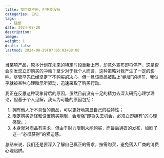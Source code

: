 ```yaml
---
title: 我可以不用，但不能没有
categories: 日记
tags:
  - 随想
date: 2024-08-28
description: 
image: 
weight: 1
draft: false
lastmod: 2024-08-29T07:06:03+08:00
---
```

当某项产品，原本计划在未来的特定时段重新上市，却意外宣布即将停产，这是否会引发您立即购买的冲动？至少对于我个人而言，这种策略对我产生了一定的影响。尽管早先已经坚定了不购买的决心，但一旦该商品被贴上“绝版”的标签，我似乎就被某种心理暗示所驱动，迅速采取了购买行动。

我正在反思这种现象背后的原因。虽然目前没有十足的精力去深入研究心理学理论，但基于个人见解，我认为可能的原因包括：
1. 拥有他人所不具备的商品，可以更好地突显自己的独特性；
2. 限定购买途径和设置购买期限，会增强“即将失去机会，必须立即拥有”的心理感受。；
3. 本身就对商品有需求，但由于财力限制未能购买，而最后通碟的发布，加剧了这一“必须获得”的紧迫感。

总结来说，我们还是要深入了解自己真正的需求，按需购买，避免落入厂商的消费心理陷阱。